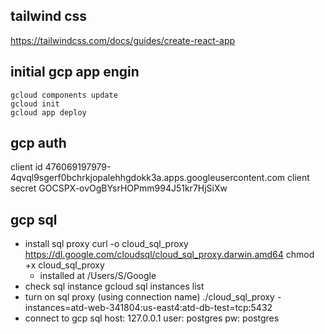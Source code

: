 
## tailwind css
https://tailwindcss.com/docs/guides/create-react-app


## initial gcp app engin
```
gcloud components update
gcloud init
gcloud app deploy
```

## gcp auth
client id
476069197979-4qvql9sgerf0bchrkjopalehhgdokk3a.apps.googleusercontent.com
client secret
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


## gcp sql
- install sql proxy
curl -o cloud_sql_proxy https://dl.google.com/cloudsql/cloud_sql_proxy.darwin.amd64
chmod +x cloud_sql_proxy
  + installed at /Users/S/Google
- check sql instance
gcloud sql instances list
- turn on sql proxy (using connection name)
./cloud_sql_proxy -instances=atd-web-341804:us-east4:atd-db-test=tcp:5432
- connect to gcp sql
host: 127.0.0.1
user: postgres
pw: postgres
